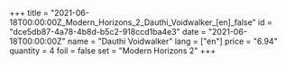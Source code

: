 +++
title = "2021-06-18T00:00:00Z_Modern_Horizons_2_Dauthi_Voidwalker_[en]_false"
id = "dce5db87-4a78-4b8d-b5c2-918ccd1ba4e3"
date = "2021-06-18T00:00:00Z"
name = "Dauthi Voidwalker"
lang = ["en"]
price = "6.94"
quantity = 4
foil = false
set = "Modern Horizons 2"
+++
